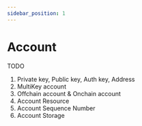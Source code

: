 ```yaml
--- 
sidebar_position: 1
---
```


# Account

TODO

1. Private key, Public key, Auth key, Address
2. MultiKey account
3. Offchain account & Onchain account
4. Account Resource
5. Account Sequence Number
6. Account Storage